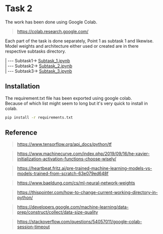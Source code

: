 # Task 2

The work has been done using Google Colab.  

> https://colab.research.google.com/

Each part of the task is done separately, Point 1 as subtask 1 and likewise.  
Model weights and architecture either used or created are in there respective subtasks directory.  


|
 --- Subtask1-> [Subtask_1.ipynb](https://github.com/update-ankur/TASK-3/blob/main/Subtask%201/SubTask_1.ipynb)      
|
 --- Subtask2-> [Subtask_2.ipynb](https://github.com/update-ankur/TASK-3/blob/main/Subtask%202/Subtask_2%20.ipynb)   
| --- Subtask3-> [Subtask_3.ipynb](https://github.com/update-ankur/TASK-3/blob/main/Subtask%203/Subtask_3.ipynb)



## Installation
The requirement.txt file has been exported using google colab.  
Because of which list might seem to long but it's very quick to install in colab.   

```bash
pip install -r requirements.txt
```

## Reference
> https://www.tensorflow.org/api_docs/python/tf

> https://www.machinecurve.com/index.php/2019/09/16/he-xavier-initialization-activation-functions-choose-wisely/

> https://heartbeat.fritz.ai/pre-trained-machine-learning-models-vs-models-trained-from-scratch-63e079ed648f

> https://www.baeldung.com/cs/ml-neural-network-weights

> https://thispointer.com/how-to-change-current-working-directory-in-python/

> https://developers.google.com/machine-learning/data-prep/construct/collect/data-size-quality

> https://stackoverflow.com/questions/54057011/google-colab-session-timeout
